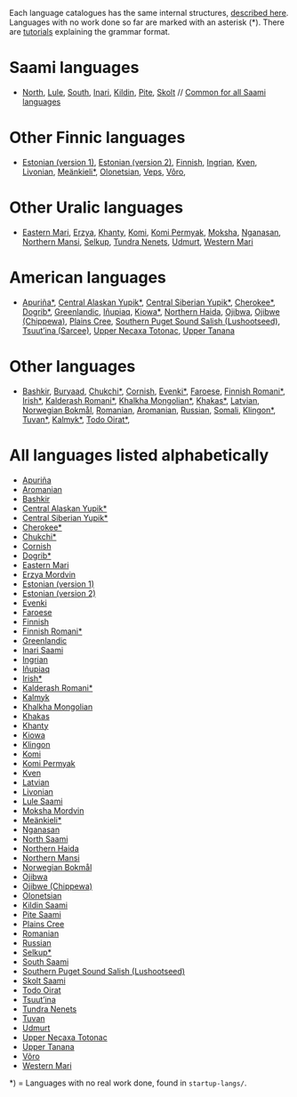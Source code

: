 Each language catalogues has the same internal structures, [described
here](../infra/infraremake/NewinfraCatalogues.html). Languages with no
work done so far are marked with an asterisk (\*). There are
[tutorials](common/Tutorials.html) explaining the grammar format.

# Saami languages

- [North](sme/j-sme.html), [Lule](smj/j-smj.html),
  [South](sma/j-sma.html), [Inari](smn/j-smn.html),
  [Kildin](sjd/index.html), [Pite](sje/PiteSaamiDocumentation.html),
  [Skolt](sms/j-sms.html) // [Common for all Saami
  languages](smi/index.html)

# Other Finnic languages

- [Estonian (version 1)](est/EstonianDocumentation.html), [Estonian
  (version 2)](experimentest/EstonianDocumentation.html),
  [Finnish](fin/j-fin.html), [Ingrian](izh/IngrianDocumentation.html),
  [Kven](fkv/KvenDocumentation.html),
  [Livonian](liv/LivonianDocumentation.html),
  [Meänkieli\*](fit/MeankieliDocumentation.html),
  [Olonetsian](olo/OlonetsianDocumentation.html),
  [Veps](vep/VepsDocumentation.html),
  [Võro](vro/VoroDocumentation.html),

# Other Uralic languages

- [Eastern Mari](mhr/EasternMariDocumentation.html),
  [Erzya](myv/ErzyaDocumentation.html),
  [Khanty](kca/KhantyDocumentation.html), [Komi](kom/index.html),
  [Komi Permyak](koi/KomiPermyakDocumentation.html),
  [Moksha](mdf/MokshaDocumentation.html),
  [Nganasan](nio/NganasanDocumentation.html), [Northern
  Mansi](mns/NorthernMansiDocumentation.html),
  [Selkup](sel/SelkupDocumentation.html), [Tundra
  Nenets](yrk/TundraNenetsDocumentation.html),
  [Udmurt](udm/UdmurtDocumentation.html), [Western
  Mari](mrj/WesternMariDocumentation.html)

# American languages

- [Apuriña\*](apu/ApurinaDocumentation.html), [Central Alaskan
  Yupik\*](esu/CentralAlaskanYupikDocumentation.html), [Central
  Siberian Yupik\*](ess/CentralSiberianYupikDocumentation.html),
  [Cherokee\*](chr/CherokeeDocumentation.html),
  [Dogrib\*](dgr/DogribDocumentation.html),
  [Greenlandic](kal/index.html), [Iñupiaq](ipk/index.html),
  [Kiowa\*](kio/KiowaDocumentation.html), [Northern
  Haida](hdn/NorthernHaidaDocumentation.html),
  [Ojibwa](oji/OjibwaDocumentation.html), [Ojibwe
  (Chippewa)](ciw/OjibweDocumentation.html), [Plains
  Cree](crk/PlainsCreeDocumentation.html), [Southern Puget Sound
  Salish
  (Lushootseed)](lut/SouthernPugetSoundSalishDocumentation.html),
  [Tsuut’ina (Sarcee)](srs/TsuutinaDocumentation.html), [Upper Necaxa
  Totonac](tku/UpperNecaxaTotonacDocumentation.html), [Upper
  Tanana](tau/UpperTananaDocumentation.html)

# Other languages

- [Bashkir](bak/BashkirDocumentation.html),
  [Buryaad](bxr/BuryadDocumentation.html),
  [Chukchi\*](ckt/ChukchiDocumentation.html),
  [Cornish](cor/CornishDocumentation.html),
  [Evenki\*](evn/EvenkiDocumentation.html), [Faroese](fao/index.html),
  [Finnish Romani\*](rmf/FinnishRomaniDocumentation.html),
  [Irish\*](gle/IrishDocumentation.html), [Kalderash
  Romani\*](rmy/KalderashRomaniDocumentation.html), [Khalkha
  Mongolian\*](khk/KhalkhaMongolianDocumentation.html),
  [Khakas\*](kjh/KhakasDocumentation.html),
  [Latvian](lav/LatvianDocumentation.html), [Norwegian
  Bokmål](nob/j-nob.html), [Romanian](ron/RomanianDocumentation.html),
  [Aromanian](rup/AromanianDocumentation.html),
  [Russian](rus/RussianDocumentation.html),
  [Somali](som/SomaliDocumentation.html),
  [Klingon\*](tlh/KlingonDocumentation.html),
  [Tuvan\*](tyv/TuvanDocumentation.html),
  [Kalmyk\*](xal/KalmykDocumentation.html), [Todo
  Oirat\*](xwo/TodoOiratDocumentation.html),

# All languages listed alphabetically

- [Apuriña](apu/ApurinaDocumentation.html)
- [Aromanian](rup/AromanianDocumentation.html)
- [Bashkir](bak/BashkirDocumentation.html)
- [Central Alaskan Yupik\*](esu/CentralAlaskanYupikDocumentation.html)
- [Central Siberian
  Yupik\*](ess/CentralSiberianYupikDocumentation.html)
- [Cherokee\*](chr/CherokeeDocumentation.html)
- [Chukchi\*](cor/ChukchiDocumentation.html)
- [Cornish](cor/CornishDocumentation.html)
- [Dogrib\*](dgr/DogribDocumentation.html)
- [Eastern Mari](mhr/EasternMariDocumentation.html)
- [Erzya Mordvin](myv/ErzyaDocumentation.html)
- [Estonian (version 1)](est/EstonianDocumentation.html)
- [Estonian (version 2)](experimentest/EstonianDocumentation.html)
- [Evenki](evn/EvenkiDocumentation.html)
- [Faroese](fao/index.html)
- [Finnish](fin/j-fin.html)
- [Finnish Romani\*](rmf/FinishRomaniDocumentation.html)
- [Greenlandic](kal/index.html)
- [Inari Saami](smn/j-smn.html)
- [Ingrian](izh/IngrianDocumentation.html)
- [Iñupiaq](ipk/index.html)
- [Irish\*](gle/IrishDocumentation.html)
- [Kalderash Romani\*](rmy/KalderashRomaniDocumentation.html)
- [Kalmyk](xal/KalmykDocumentation.html)
- [Khalkha Mongolian](khk/KhalkhaMongolianDocumentation.html)
- [Khakas](kjh/KhakasDocumentation.html)
- [Khanty](kca/KhantyDocumentation.html)
- [Kiowa](kio/KiowaDocumentation.html)
- [Klingon](tlh/KlingonDocumentation.html)
- [Komi](kom/index.html)
- [Komi Permyak](koi/KomiPermyakDocumentation.html)
- [Kven](fkv/KvenDocumentation.html)
- [Latvian](lav/LatvianDocumentation.html)
- [Livonian](liv/LivonianDocumentation.html)
- [Lule Saami](smj/j-smj.html)
- [Moksha Mordvin](mdf/MokshaDocumentation.html)
- [Meänkieli\*](mdf/MeankieliDocumentation.html)
- [Nganasan](nio/NganasanDocumentation.html)
- [North Saami](sme/j-sme.html)
- [Northern Haida](hdn/NorthernHaidaDocumentation.html)
- [Northern Mansi](mns/NorthernMansiDocumentation.html)
- [Norwegian Bokmål](nob/j-nob.html)
- [Ojibwa](oji/OjibwaDocumentation.html)
- [Ojibwe (Chippewa)](ciw/OjibweDocumentation.html)
- [Olonetsian](olo/OlonetsianDocumentation.html)
- [Kildin Saami](sjd/index.html)
- [Pite Saami](sje/PiteSaamiDocumentation.html)
- [Plains Cree](crk/PlainsCreeDocumentation.html)
- [Romanian](ron/RomanianDocumentation.html)
- [Russian](rus/RussianDocumentation.html)
- [Selkup\*](sel/SelkupDocumentation.html)
- [South Saami](sma/j-sma.html)
- [Southern Puget Sound Salish
  (Lushootseed)](lut/SouthernPugetSoundSalishDocumentation.html)
- [Skolt Saami](sms/j-sms.html)
- [Todo Oirat](xwo/TodoOiratDocumentation.html)
- [Tsuut’ina](srs/TsuutinaDocumentation.html)
- [Tundra Nenets](yrk/TundraNenetsDocumentation.html)
- [Tuvan](tyv/TuvanDocumentation.html)
- [Udmurt](udm/UdmurtDocumentation.html)
- [Upper Necaxa Totonac](tku/UpperNecaxaTotonacDocumentation.html)
- [Upper Tanana](tau/UpperTananaDocumentation.html)
- [Võro](vro/VoroDocumentation.html)
- [Western Mari](mrj/WesternMariDocumentation.html)

\*) = Languages with no real work done, found in `startup-langs/`.
